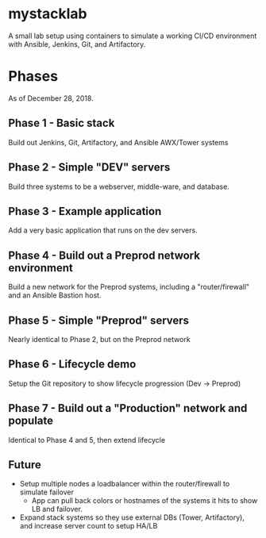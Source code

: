 # mystacklab
A small lab setup using containers to simulate a working CI/CD environment with Ansible, Jenkins, Git, and Artifactory.

# Phases
As of December 28, 2018.

## Phase 1 - Basic stack
Build out Jenkins, Git, Artifactory, and Ansible AWX/Tower systems

## Phase 2 - Simple "DEV" servers
Build three systems to be a webserver, middle-ware, and database.

## Phase 3 - Example application
Add a very basic application that runs on the dev servers.

## Phase 4 - Build out a Preprod network environment
Build a new network for the Preprod systems, including a "router/firewall" and an Ansible Bastion host.

## Phase 5 - Simple "Preprod" servers
Nearly identical to Phase 2, but on the Preprod network

## Phase 6 - Lifecycle demo
Setup the Git repository to show lifecycle progression (Dev -> Preprod)

## Phase 7 - Build out a "Production" network and populate
Identical to Phase 4 and 5, then extend lifecycle

## Future
 * Setup multiple nodes a loadbalancer within the router/firewall to simulate failover
   * App can pull back colors or hostnames of the systems it hits to show LB and failover.
 * Expand stack systems so they use external DBs (Tower, Artifactory), and increase server count to setup HA/LB 
 
